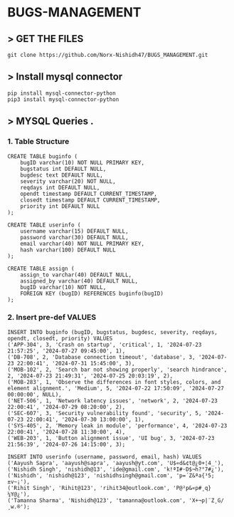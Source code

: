 # BUGS-MANAGEMENT
## > GET THE FILES
```git clone https://github.com/Norx-Nishidh47/BUGS_MANAGEMENT.git```
## > Install mysql connector 
```pip install mysql-connector-python```\
```pip3 install mysql-connector-python```
## > MYSQL Queries . 
### 1. Table Structure
```  
CREATE TABLE buginfo (
    bugID varchar(10) NOT NULL PRIMARY KEY,
    bugstatus int DEFAULT NULL,
    bugdesc text DEFAULT NULL,
    severity varchar(20) NOT NULL,
    reqdays int DEFAULT NULL,
    opendt timestamp DEFAULT CURRENT_TIMESTAMP,
    closedt timestamp DEFAULT CURRENT_TIMESTAMP,
    priority int DEFAULT NULL
);
```
```
CREATE TABLE userinfo (
    username varchar(15) DEFAULT NULL,
    password varchar(30) DEFAULT NULL,
    email varchar(40) NOT NULL PRIMARY KEY,
    hash varchar(100) DEFAULT NULL
);
```
```
CREATE TABLE assign (
    assign_to varchar(40) DEFAULT NULL,
    assigned_by varchar(40) DEFAULT NULL,
    bugID varchar(10) NOT NULL,
    FOREIGN KEY (bugID) REFERENCES buginfo(bugID)
);
```
### 2. Insert pre-def VALUES
```
INSERT INTO buginfo (bugID, bugstatus, bugdesc, severity, reqdays, opendt, closedt, priority) VALUES
('APP-304', 3, 'Crash on startup', 'critical', 1, '2024-07-23 21:57:25', '2024-07-27 09:45:00', 1),
('DB-708', 2, 'Database connection timeout', 'database', 3, '2024-07-23 22:00:41', '2024-07-31 15:45:00', 3),
('MOB-102', 2, 'Search bar not showing properly', 'search hindrance', 2, '2024-07-23 21:49:31', '2024-07-25 20:03:19', 2),
('MOB-283', 1, 'Observe the differences in font styles, colors, and element alignment.', 'Medium', 5, '2024-07-22 17:50:09', '2024-07-27 00:00:00', NULL),
('NET-506', 1, 'Network latency issues', 'network', 2, '2024-07-23 22:00:41', '2024-07-29 08:20:00', 2),
('SEC-607', 3, 'Security vulnerability found', 'security', 5, '2024-07-23 22:00:41', '2024-07-30 13:00:00', 1),
('SYS-405', 2, 'Memory leak in module', 'performance', 4, '2024-07-23 22:00:41', '2024-07-28 11:30:00', 4),
('WEB-203', 1, 'Button alignment issue', 'UI bug', 3, '2024-07-23 21:56:39', '2024-07-26 14:15:00', 3);
```
```
INSERT INTO userinfo (username, password, email, hash) VALUES
('Aayush Sapra', 'aayush@sapra', 'aayush@yt.com', 'U$«d&¢t@¿0+¦4_­'),
('Nishidh Singh', 'nishidh@13', 'ide@gmail.com', 'k!ªI#·D$¬h?°7#¿'),
('Nishidh', 'nishidh@123', 'nishidhsingh@gmail.com', 'p=´Z&ªa{³5;±v~¡'),
('Rihit Singh', 'Rihit@123', 'rihit34@outlook.com', 'P@²p&«p#¸q}¼Y@¿'),
('Tamanna Sharma', 'Nishidh@123', 'tamanna@outlook.com', 'X+¬p|¨Z¸G/¸w.®');
```
